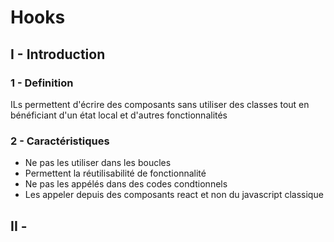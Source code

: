 # Hooks

## I - Introduction
 ### 1 - Definition
 ILs permettent d'écrire des composants sans utiliser des classes tout en bénéficiant d'un état local et d'autres fonctionnalités

 ### 2 - Caractéristiques
 * Ne pas les utiliser dans les boucles
 * Permettent la réutilisabilité de fonctionnalité
 * Ne pas les appélés dans des codes condtionnels
 * Les appeler depuis des composants react et non du javascript classique

## II - 